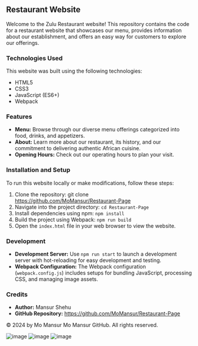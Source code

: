 ## Restaurant Website

Welcome to the Zulu Restaurant website! This repository contains the code for a restaurant website that showcases our menu, provides information about our establishment, and offers an easy way for customers to explore our offerings.

### Technologies Used
This website was built using the following technologies:
- HTML5
- CSS3
- JavaScript (ES6+)
- Webpack

### Features
- **Menu:** Browse through our diverse menu offerings categorized into food, drinks, and appetizers.
- **About:** Learn more about our restaurant, its history, and our commitment to delivering authentic African cuisine.
- **Opening Hours:** Check out our operating hours to plan your visit.

### Installation and Setup
To run this website locally or make modifications, follow these steps:
1. Clone the repository:
   git clone https://github.com/MoMansur/Restaurant-Page
2. Navigate into the project directory: `cd Restaurant-Page`
3. Install dependencies using npm: `npm install`
4. Build the project using Webpack: `npm run build`
5. Open the `index.html` file in your web browser to view the website.

### Development
- **Development Server:** Use `npm run start` to launch a development server with hot-reloading for easy development and testing.
- **Webpack Configuration:** The Webpack configuration (`webpack.config.js`) includes setups for bundling JavaScript, processing CSS, and managing image assets.

### Credits
- **Author:** Mansur Shehu
- **GitHub Repository:** https://github.com/MoMansur/Restaurant-Page



© 2024 by Mo Mansur
Mo Mansur GitHub. All rights reserved.

![image](https://github.com/MoMansur/Restaurant-Page/assets/58377731/87597f68-5456-4e26-a129-3c24f496f23c)
![image](https://github.com/MoMansur/Restaurant-Page/assets/58377731/f49f48bc-fe6e-459f-81b8-32614cd7d024)
![image](https://github.com/MoMansur/Restaurant-Page/assets/58377731/c3149cdb-a502-4fd3-8e0a-247f4d322318)




